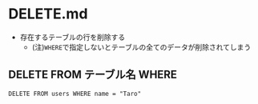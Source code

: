 # DELETE.md
  
- 存在するテーブルの行を削除する
  - (注)`WHERE`で指定しないとテーブルの全てのデータが削除されてしまう
  
## DELETE FROM テーブル名 WHERE 
```
DELETE FROM users WHERE name = "Taro"
```
